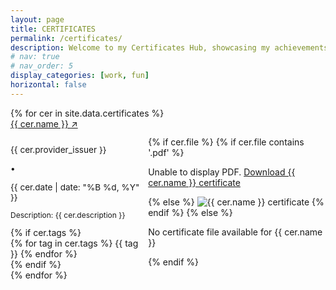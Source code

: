 ```yaml
---
layout: page
title: CERTIFICATES
permalink: /certificates/
description: Welcome to my Certificates Hub, showcasing my achievements and skills! 🏆🎖️
# nav: true
# nav_order: 5
display_categories: [work, fun]
horizontal: false
---
```

<link rel="stylesheet" href="https://fonts.googleapis.com/css2?family=Inter:wght@400;500;600;800&display=swap">
<link rel="stylesheet" href="/assets/css/certificates.css">

<div class="certificates-grid">
  {% for cer in site.data.certificates %}
    <div class="cer-card" style="display: inline-flex;">
      <div class="cer-content">
        <a href="{{ cer.certificate_url }}" class="text-2xl group" target="_blank" rel="external nofollow noopener">
          {{ cer.name }}
          <span class="inline-block transition-transform group-hover:translate-x-2 duration-200">↗</span>
        </a>
        <div style="display: flex; gap: 0.5rem; margin-top: 0.75rem; justify-content: space-between;">
          <div>
            <div class="flex items-center gap-4" style="font-size: 0.85rem !important;">
              <div><p class="text-base">{{ cer.provider_issuer }}</p></div>
              <span>•</span>
              <div><p class="text-base">{{ cer.date | date: "%B %d, %Y" }}</p></div>
            </div>
            <div style="max-width: 15rem;">
              <p class="text-base leading-relaxed" style="font-size: 0.75rem !important;">Description: {{ cer.description }}</p>
            </div>
            {% if cer.tags %}
              <div class="mt-4 flex flex-wrap gap-2">
                {% for tag in cer.tags %}
                  <span class="bg-blue-100">{{ tag }}</span>
                {% endfor %}
              </div>
            {% endif %}
          </div>
          <div class="image-container">
            {% if cer.file %}
              {% if cer.file contains '.pdf' %}
                <object data="{{ cer.file | relative_url }}" type="application/pdf" width="100%" height="600px">
                  <p>Unable to display PDF. <a href="{{ cer.file | relative_url }}">Download {{ cer.name }} certificate</a></p>
                </object>
              {% else %}
                <img src="{{ cer.file | relative_url }}" alt="{{ cer.name }} certificate">
              {% endif %}
            {% else %}
              <!-- Handle case where no file is provided -->
              <p>No certificate file available for {{ cer.name }}</p>
            {% endif %}
          </div>
        </div>
      </div>
    </div>
  {% endfor %}
</div>
